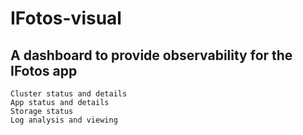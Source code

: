 # IFotos-visual
## A dashboard to provide observability for the IFotos app

	Cluster status and details
	App status and details
	Storage status
	Log analysis and viewing
 
